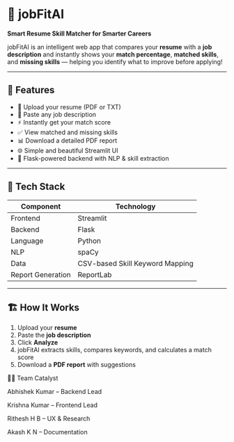 # 💼 jobFitAI

**Smart Resume Skill Matcher for Smarter Careers**

jobFitAI is an intelligent web app that compares your **resume** with a **job description** and instantly shows your **match percentage**, **matched skills**, and **missing skills** — helping you identify what to improve before applying!

---

## 🚀 Features
- 📄 Upload your resume (PDF or TXT)
- 🧠 Paste any job description
- ⚡ Instantly get your match score
- ✅ View matched and missing skills
- 📊 Download a detailed PDF report
- 🌐 Simple and beautiful Streamlit UI
- 🤖 Flask-powered backend with NLP & skill extraction

---

## 🧩 Tech Stack
| Component | Technology |
|------------|-------------|
| Frontend | Streamlit |
| Backend | Flask |
| Language | Python |
| NLP | spaCy |
| Data | CSV-based Skill Keyword Mapping |
| Report Generation | ReportLab |

---

## 🏗️ How It Works
1. Upload your **resume**  
2. Paste the **job description**  
3. Click **Analyze**  
4. jobFitAI extracts skills, compares keywords, and calculates a match score  
5. Download a **PDF report** with suggestions

👨‍💻 Team Catalyst

Abhishek Kumar – Backend Lead

Krishna Kumar – Frontend Lead

Rithesh H B – UX & Research

Akash K N – Documentation